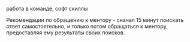 работа в команде, софт скиллы



Рекомендации по обращению к ментору - сначал 15 минут поискать ответ самостоятельно, и только потом обращаться к ментору, предоставляя ему результаты своих поисков.

